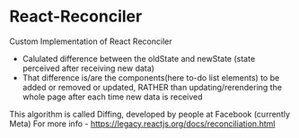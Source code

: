 # React-Reconciler
Custom Implementation of React Reconciler

- Calulated difference between the oldState and newState (state perceived after receiving new data)
- That difference is/are the components(here to-do list elements) to be added or removed or updated, RATHER than updating/rerendering the whole page after each time new data is received

This algorithm is called Diffing, developed by people at Facebook (currently Meta)
For more info - https://legacy.reactjs.org/docs/reconciliation.html
